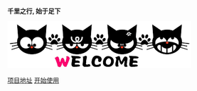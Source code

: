 
**千里之行, 始于足下**

![](_resources/images/welcome.gif)


[项目地址](https://github.com/microvibe/)
[开始使用](/README.md)

